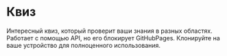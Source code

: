 # Квиз
Интересный квиз, который проверит ваши знания в разных областях. Работает с помощью API, но его блокирует GitHubPages. Клонируйте на ваше устройство для полноценного использования.

